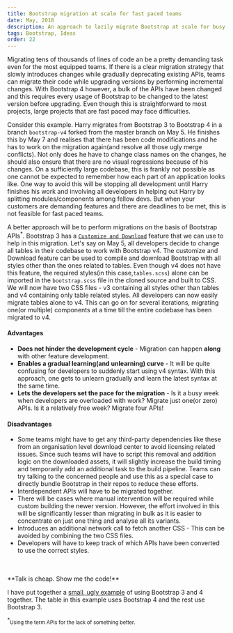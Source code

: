 ```yaml
---
title: Bootstrap migration at scale for fast paced teams
date: May, 2018
description: An approach to lazily migrate Bootstrap at scale for busy teams.
tags: Bootstrap, Ideas
order: 22
---
```


Migrating tens of thousands of lines of code an be a pretty demanding task even for the most equipped teams. If there is a clear migration strategy that slowly introduces changes while gradually deprecating existing APIs, teams can migrate their code while upgrading versions by performing incremental changes. With Bootstrap 4 however, a bulk of the APIs have been changed and this requires every usage of Bootstrap to be changed to the latest version before upgrading. Even though this is straightforward to most projects, large projects that are fast paced may face difficulties.

Consider this example. Harry migrates from Bootstrap 3 to Bootstrap 4 in a branch `bootstrap-v4` forked from the master branch on May 5. He finishes this by May 7 and realises that there has been code modifications and he has to work on the migration again(and resolve all those ugly merge conflicts). Not only does he have to change class names on the changes, he should also ensure that there are no visual regressions because of his changes. On a sufficiently large codebase, this is frankly not possible as one cannot be expected to remember how each part of an application looks like. One way to avoid this will be stopping all development until Harry finishes his work and involving all developers in helping out Harry by splitting modules/components among fellow devs. But when your customers are demanding features and there are deadlines to be met, this is not feasible for fast paced teams.

A better approach will be to perform migrations on the basis of Bootstrap APIs<sup>*</sup>. Bootstrap 3 has a [`Customize and Download`](https://getbootstrap.com/docs/3.3/customize/) feature that we can use to help in this migration. Let's say on May 5, all developers decide to change all tables in their codebase to work with Bootstrap v4. The customize and Download feature can be used to compile and download Bootstrap with all styles other than the ones related to tables. Even though v4 does not have this feature, the required styles(in this case,`tables.scss`) alone can be imported in the `bootstrap.scss` file in the cloned source and built to CSS. We will now have two CSS files - v3 containing all styles other than tables and v4 containing only table related styles. All developers can now easily migrate tables alone to v4. This can go on for several iterations, migrating one(or multiple) components at a time till the entire codebase has been migrated to v4.

#### **Advantages**

* **Does not hinder the development cycle** - Migration can happen **along** with other feature development.
* **Enables a gradual learning(and unlearning) curve** - It will be quite confusing for developers to suddenly start using v4 syntax. With this approach, one gets to unlearn gradually and learn the latest syntax at the same time.
* **Lets the developers set the pace for the migration** - Is it a busy week when developers are overloaded with work? Migrate just one(or zero) APIs. Is it a relatively free week? Migrate four APIs!

#### **Disadvantages**

* Some teams might have to get any third-party dependencies like these from an organisation level download center to avoid licensing related issues. Since such teams will have to script this removal and addition logic on the downloaded assets, it will slightly increase the build timing and temporarily add an additional task to the build pipeline. Teams can try talking to the concerned people and use this as a special case to directly bundle Bootstrap in their repos to reduce these efforts.
* Interdependent APIs will have to be migrated together.
* There will be cases where manual intervention will be required while custom building the newer version. However, the effort involved in this will be significantly lesser than migrating in bulk as it is easier to concentrate on just one thing and analyse all its variants.
* Introduces an additional network call to fetch another CSS - This can be avoided by combining the two CSS files.
* Developers will have to keep track of which APIs have been converted to use the correct styles.

<br>
<br>
**Talk is cheap. Show me the code!**

I have put together a [small, ugly example](/static/bootstrap-migration/example.html) of using Bootstrap 3 and 4 together. The table in this example uses Bootstrap 4 and the rest use Bootstrap 3.

<sup>*</sup><small>Using the term APIs for the lack of something better.</small>
